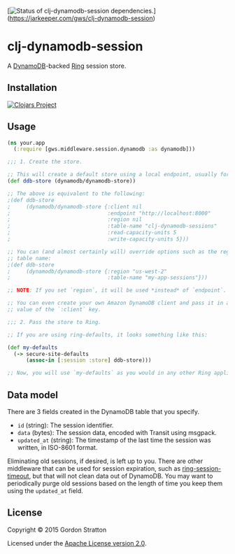 [![Status of clj-dynamodb-session dependencies.](https://jarkeeper.com/gws/clj-dynamodb-session/status.svg)]
(https://jarkeeper.com/gws/clj-dynamodb-session)

# clj-dynamodb-session

A [DynamoDB](http://aws.amazon.com/dynamodb/)-backed
[Ring](https://github.com/ring-clojure) session store.

## Installation

[![Clojars Project](https://clojars.org/gws/clj-dynamodb-session/latest-version.svg)](https://clojars.org/gws/clj-dynamodb-session)

## Usage

```clojure
(ns your.app
  (:require [gws.middleware.session.dynamodb :as dynamodb]))

;;; 1. Create the store.

;; This will create a default store using a local endpoint, usually for testing.
(def ddb-store (dynamodb/dynamodb-store))

;; The above is equivalent to the following:
;(def ddb-store
;     (dynamodb/dynamodb-store {:client nil
;                               :endpoint "http://localhost:8000"
;                               :region nil
;                               :table-name "clj-dynamodb-sessions"
;                               :read-capacity-units 5
;                               :write-capacity-units 5}))

;; You can (and almost certainly will) override options such as the region and
;; table name:
;(def ddb-store
;     (dynamodb/dynamodb-store {:region "us-west-2"
;                               :table-name "my-app-sessions"}))

;; NOTE: If you set `region`, it will be used *instead* of `endpoint`.

;; You can even create your own Amazon DynamoDB client and pass it in as the
;; value of the `:client` key.

;;; 2. Pass the store to Ring.

;; If you are using ring-defaults, it looks something like this:

(def my-defaults
  (-> secure-site-defaults
      (assoc-in [:session :store] ddb-store)))

;; Now, you will use `my-defaults` as you would in any other Ring application.
```

## Data model

There are 3 fields created in the DynamoDB table that you specify.

- `id` (string): The session identifier.
- `data` (bytes): The session data, encoded with Transit using msgpack.
- `updated_at` (string): The timestamp of the last time the session was written,
  in ISO-8601 format.

Eliminating old sessions, if desired, is left up to you. There are other
middleware that can be used for session expiration, such as
[ring-session-timeout](https://github.com/ring-clojure/ring-session-timeout),
but that will not clean data out of DynamoDB. You may want to periodically purge
old sessions based on the length of time you keep them using the `updated_at`
field.

## License

Copyright © 2015 Gordon Stratton

Licensed under the [Apache License version 2.0](https://www.apache.org/licenses/LICENSE-2.0).
